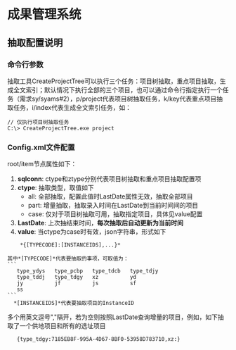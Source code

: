 # 成果管理系统

## 抽取配置说明

### 命令行参数

抽取工具CreateProjectTree可以执行三个任务：项目树抽取，重点项目抽取，生成全文索引；默认情况下执行全部的三个项目，也可以通过命令行指定执行一个任务（需求sy/syams#2），p/project代表项目树抽取任务，k/key代表重点项目抽取任务，i/index代表生成全文索引任务，如：

```
// 仅执行项目树抽取任务
C:\> CreateProjectTree.exe project
```

### Config.xml文件配置

root/item节点属性如下：
 1. **sqlconn**: ctype和ztype分别代表项目树抽取和重点项目抽取配置项
 2. **ctype**: 抽取类型，取值如下
    - all: 全部抽取，配置此值时LastDate属性无效，抽取全部项目
    - part: 增量抽取，抽取录入时间在LastDate到当前时间间的项目
    - case: 仅对于项目树抽取可用，抽取指定项目，具体见value配置
 3. **LastDate**: 上次抽结束时间，**每次抽取后自动更新为当前时间**
 4. **value**: 当ctype为case时有效，json字符串，形式如下
```
    *{[TYPECODE]:[INSTANCEIDS],...}*
```

    其中*[TYPECODE]*代表要抽取的事项，可取值为： 
    ```
       type_ydys   type_pcbp   type_tdcb   type_tdjy  
       type_tddj   type_tdgy   xz          yd         
       jy          jf          js          sf  
       ss  
    ```
      *[INSTANCEIDS]*代表要抽取项目的InstanceID
      
  多个用英文逗号","隔开，若为空则按照LastDate查询增量的项目，例如，如下抽取了一个供地项目和所有的选址项目  
```
   {type_tdgy:7185EB8F-995A-4D67-8BF0-53958D783710,xz:}
```